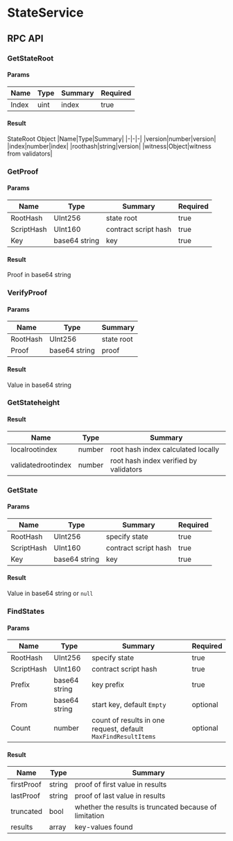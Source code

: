 # StateService

## RPC API

### GetStateRoot
#### Params
|Name|Type|Summary|Required|
|-|-|-|-|
|Index|uint|index|true|
#### Result
StateRoot Object
|Name|Type|Summary|
|-|-|-|
|version|number|version|
|index|number|index|
|roothash|string|version|
|witness|Object|witness from validators|

### GetProof
#### Params
|Name|Type|Summary|Required|
|-|-|-|-|
|RootHash|UInt256|state root|true|
|ScriptHash|UInt160|contract script hash|true|
|Key|base64 string|key|true|
#### Result
Proof in base64 string

### VerifyProof
#### Params
|Name|Type|Summary|
|-|-|-|
|RootHash|UInt256|state root|true|
|Proof|base64 string|proof|true|
#### Result
Value in base64 string

### GetStateheight
#### Result
|Name|Type|Summary|
|-|-|-|
|localrootindex|number|root hash index calculated locally|
|validatedrootindex|number|root hash index verified by validators|

### GetState
#### Params
|Name|Type|Summary|Required|
|-|-|-|-|
|RootHash|UInt256|specify state|true|
|ScriptHash|UInt160|contract script hash|true|
|Key|base64 string|key|true|
#### Result
Value in base64 string or `null`

### FindStates
#### Params
|Name|Type|Summary|Required|
|-|-|-|-|
|RootHash|UInt256|specify state|true|
|ScriptHash|UInt160|contract script hash|true|
|Prefix|base64 string|key prefix|true|
|From|base64 string|start key, default `Empty`|optional|
|Count|number|count of results in one request, default `MaxFindResultItems`|optional|
#### Result
|Name|Type|Summary|
|-|-|-|
|firstProof|string|proof of first value in results|
|lastProof|string|proof of last value in results|
|truncated|bool|whether the results is truncated because of limitation|
|results|array|key-values found|
